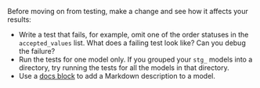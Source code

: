 Before moving on from testing, make a change and see how it affects your results:

* Write a test that fails, for example, omit one of the order statuses in the `accepted_values` list. What does a failing test look like? Can you debug the failure?
* Run the tests for one model only. If you grouped your `stg_` models into a directory, try running the tests for all the models in that directory.
* Use a [docs block](/docs/collaborate/documentation#using-docs-blocks) to add a Markdown description to a model.
